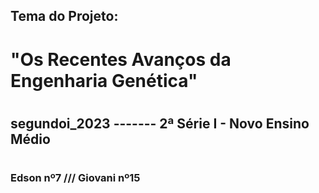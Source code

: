 ## Tema do Projeto: 
# "Os Recentes Avanços da Engenharia Genética"
#
## segundoi_2023 ------- 2ª Série I - Novo Ensino Médio
#
### Edson nº7 /// Giovani nº15
